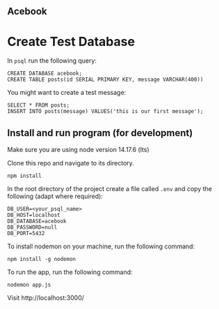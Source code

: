 ## Acebook

# Create Test Database

In `psql` run the following query:

```
CREATE DATABASE acebook;
CREATE TABLE posts(id SERIAL PRIMARY KEY, message VARCHAR(400))
```

You might want to create a test message:

```
SELECT * FROM posts;
INSERT INTO posts(message) VALUES('this is our first message');
```

## Install and run program (for development)

Make sure you are using node version 14.17.6 (lts)

Clone this repo and navigate to its directory.

`npm install`

In the root directory of the project create a file called `.env` and copy the following (adapt where required):

```
DB_USER=<your_psql_name>
DB_HOST=localhost
DB_DATABASE=acebook
DB_PASSWORD=null
DB_PORT=5432
```

To install nodemon on your machine, run the following command:

`npm install -g nodemon`

To run the app, run the following command:

`nodemon app.js`

Visit http://localhost:3000/
